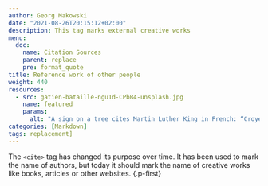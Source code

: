 ```yaml
---
author: Georg Makowski
date: "2021-08-26T20:15:12+02:00"
description: This tag marks external creative works 
menu:
  doc:
    name: Citation Sources
    parent: replace
    pre: format_quote
title: Reference work of other people
weight: 440
resources: 
  - src: gatien-bataille-ngu1d-CPbB4-unsplash.jpg
    name: featured
    params:
      alt: "A sign on a tree cites Martin Luther King in French: “Croyez en vos rêves et ils se réaliseront peut-être. Croyez en vous et ils se réaliseron sûrement.”"
categories: [Markdown]
tags: replacement] 
---
```


The `<cite>` tag has changed its purpose over time. It has been used to mark the name of authors, but today it should mark the name of  creative works like books, articles or other websites.
{.p-first}<!--more-->
